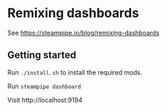 # Remixing dashboards

See https://steampipe.io/blog/remixing-dashboards

## Getting started

Run `./install.sh` to install the required mods.

Run `steampipe dashboard`

Visit http://localhost:9194

